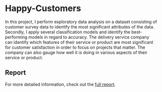 # Happy-Customers

In this project, I perform exploratory data analysis on a dataset consisting of customer survey data to identify the most significant attributes of the data.  Secondly, I apply several classification models and identify the best-performing models in regard to accuracy.  The delivery service company can identify which features of their service or product are most significant for customer satisfaction in order to focus on projects that matter.  The company can also gauge how well it is doing in various aspects of their service or product.

## Report

For more detailed information, check out the [full report](./Happy_Customers.pdf).
